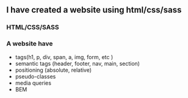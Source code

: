 ## I have created a website using html/css/sass
### HTML/CSS/SASS
### A website have
- tags(h1, p, div, span, a, img, form, etc )
- semantic tags (header, footer, nav, main, section)
- positioning (absolute, relative)
- pseudo-classes
- media queries
- BEM
